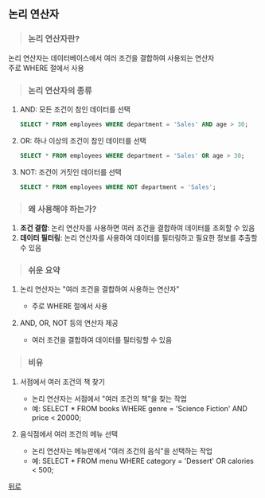 ## 논리 연산자
> ### 논리 연산자란?
논리 연산자는 데이터베이스에서 여러 조건을 결합하여 사용되는 연산자</br>
주로 WHERE 절에서 사용

> ### 논리 연산자의 종류
1. AND: 모든 조건이 참인 데이터를 선택
    ```sql
    SELECT * FROM employees WHERE department = 'Sales' AND age > 30;
    ```

2. OR: 하나 이상의 조건이 참인 데이터를 선택
    ```sql
    SELECT * FROM employees WHERE department = 'Sales' OR age > 30;
    ```

3. NOT: 조건이 거짓인 데이터를 선택
    ```sql
    SELECT * FROM employees WHERE NOT department = 'Sales';
    ```

> ### 왜 사용해야 하는가?
1. **조건 결합**: 논리 연산자를 사용하면 여러 조건을 결합하여 데이터를 조회할 수 있음
2. **데이터 필터링**: 논리 연산자를 사용하여 데이터를 필터링하고 필요한 정보를 추출할 수 있음

> ### 쉬운 요약
1. 논리 연산자는 "여러 조건을 결합하여 사용하는 연산자"
    - 주로 WHERE 절에서 사용

2. AND, OR, NOT 등의 연산자 제공
    - 여러 조건을 결합하여 데이터를 필터링할 수 있음

> ### 비유
1. 서점에서 여러 조건의 책 찾기
    - 논리 연산자는 서점에서 "여러 조건의 책"을 찾는 작업
    - 예: SELECT * FROM books WHERE genre = 'Science Fiction' AND price < 20000;

2. 음식점에서 여러 조건의 메뉴 선택
    - 논리 연산자는 메뉴판에서 "여러 조건의 음식"을 선택하는 작업
    - 예: SELECT * FROM menu WHERE category = 'Dessert' OR calories < 500;

[뒤로](mysql.md)
